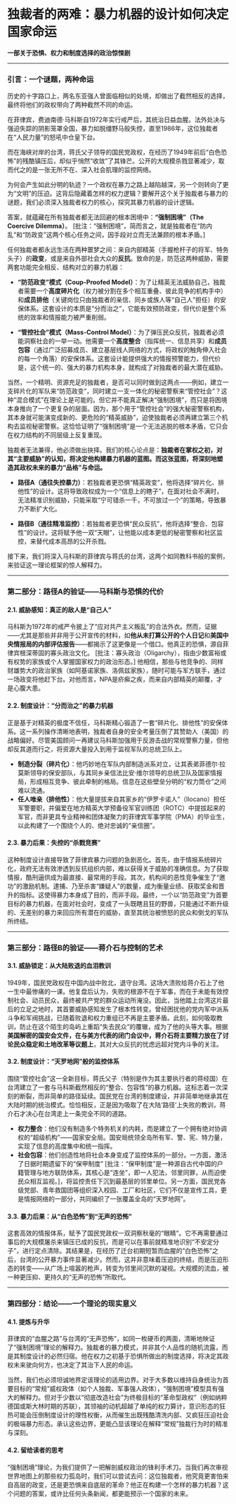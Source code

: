 # 独裁者的两难：暴力机器的设计如何决定国家命运

**一部关于恐惧、权力和制度选择的政治惊悚剧**

---

### 引言：一个谜题，两种命运

历史的十字路口上，两名东亚强人曾面临相似的处境，却做出了截然相反的选择，最终将他们的政权带向了两种截然不同的命运。

在菲律宾，费迪南德·马科斯自1972年实行戒严后，其统治日益血腥。法外处决与强迫失踪的阴影笼罩全国，暴力如脱缰野马般失控，直至1986年，这位独裁者在“人民力量”的怒吼中仓皇下台。

而在海峡对岸的台湾，蒋氏父子领导的国民党政权，在经历了1949年前后“白色恐怖”的残酷镇压后，却似乎悄然“收敛”了其锋芒。公开的大规模杀戮显著减少，取而代之的是一张无所不在、深入社会肌理的监控网络。

为何会产生如此分明的轨迹？一个政权在暴力之路上越陷越深，另一个则转向了更为“文明”的压迫。这背后隐藏着怎样的权力逻辑？要解开这个关于独裁者与暴力的谜题，我们必须深入独裁者权力的核心，探究其暴力机器的设计逻辑。

答案，就蕴藏在所有独裁者都无法回避的根本困境中：**“强制困境”（The Coercive Dilemma）**。
[批注：“强制困境”，简而言之，就是独裁者在“防内乱”和“防政变”这两个核心任务之间，因手段对立而无法兼顾的根本矛盾。]

任何独裁者都永远生活在两种噩梦之间：来自内部精英（手握枪杆子的将军、特务头子）的**政变**，或是来自外部社会大众的**反抗**。致命的是，防范这两种威胁，需要两套功能完全相反、结构对立的暴力机器：

*   **“防范政变”模式（Coup-Proofed Model）**：为了让精英无法威胁自己，独裁者需要一个**高度碎片化**（权力被分割在多个相互重叠、彼此竞争的机构手中）和**成员排他**（关键岗位只由独裁者的亲信、同乡或族人等“自己人”担任）的安保体系。这套设计的本质是“分而治之”，它能有效预防政变，但代价是整个系统的效率和情报能力被严重削弱。

*   **“管控社会”模式（Mass-Control Model）**：为了弹压民众反抗，独裁者必须能洞察社会的一举一动。他需要一个**高度整合**（指挥统一、信息共享）和**成员包容**（通过广泛招募成员、建立基层线人网络的方式，将政权的触角伸入社会的每一个角落）的安保体系。这套设计能提供强大的情报预警能力，但代价是，这个统一的、强大的暴力机构本身，就构成了对独裁者的最大潜在威胁。

当然，一个精明、资源充足的独裁者，是否可以同时做到这两点——例如，建立一支碎片化的军队来“防范政变”，同时建立一支一体化的秘密警察来“管控社会”？这种“混合模式”在理论上是可能的。但它并不能真正解决“强制困境”，而只是将困境本身推向了一个更复杂的层面。因为，那个用于“管控社会”的强大秘密警察机构，其本身就可能演变成新的、更危险的“精英威胁”，迫使独裁者必须再建立第三个机构去监视秘密警察。这恰恰证明了“强制困境”是一个无法逃脱的根本矛盾，它只会在权力结构的不同层级上反复重现。

独裁者无法兼得，他必须做出抉择。我们的核心论点是：**独裁者在掌权之初，对其“主要威胁”的认知，将决定他构建暴力机器的蓝图。而这张蓝图，将深刻地塑造其政权未来的暴力“品格”与命运。**

*   **路径A（通往失控暴力）**：若独裁者更恐惧“精英政变”，他将选择“碎片化、排他性”的设计。这将导致政权成为一个“信息上的瞎子”，在面对社会不满时，无法精准识别威胁，只能采取“宁可错杀一千，不可放过一个”的策略，导致暴力不断扩大化。

*   **路径B（通往精准监控）**：若独裁者更恐惧“民众反抗”，他将选择“整合、包容性”的设计。这将赋予他一双“天眼”，让他能以成本更低的秘密警察和社区监控，来替代成本高昂的公开杀戮。

接下来，我们将深入马科斯的菲律宾与蒋氏的台湾，这两个如同教科书般的案例，来验证这一理论框架的惊人解释力。

---

### 第二部分：路径A的验证——马科斯与恐惧的代价

#### 2.1. 威胁感知：真正的敌人是“自己人”

马科斯为1972年的戒严令披上了“应对共产主义叛乱”的合法外衣。然而，证据——尤其是那些并非用于公开宣传的材料，如**他从未打算公开的个人日记**和**美国中央情报局的内部评估报告**——都揭示了这更像是一个借口。他真正的恐惧，源自菲律宾根深蒂固的寡头政治文化。
[批注：寡头政治（Oligarchy），指由少数富裕或有权势的家族或个人掌握国家权力的政治形态。]
他相信，那些与他竞争的、同样财雄势大的政治家族（如阿基诺家族、洛佩兹家族），随时可能与军方联手，通过一场政变将他赶下台。对他而言，NPA是疥癣之疾，而来自内部精英的颠覆，才是心腹大患。

#### 2.2. 制度设计：“分而治之”的暴力机器

正是基于对精英的极度不信任，马科斯精心锻造了一套“碎片化、排他性”的安保体系。这一系列操作清晰地表明，独裁者自身的安全考量压倒了其赞助人（美国）的战略偏好。尽管美国顾问一再建议马科斯加强用于反游击战的常规警察力量，但他却反其道而行之，将资源大量投入到用于监视军队的总统卫队上。

*   **制造分裂（碎片化）**：他巧妙地在军队内部制造派系对立，让其表弟菲德尔·拉莫斯领导的保安部队，与其同乡亲信法比安·维尔领导的总统卫队及国家情报局，形成相互竞争、彼此牵制的格局。信息在这些壁垒分明的“权力筒仓”之间难以流通。
*   **任人唯亲（排他性）**：他大量提拔来自其家乡的“伊罗卡诺人”（Ilocano）担任军警要职，并偏爱在地方精英大学预备役军官训练团（ROTC）中提拔起来的军官，而非更具专业精神和团体凝聚力的菲律宾军事学院（PMA）的毕业生，以此构建了一个围绕个人的、绝对忠诚的“亲信圈”。

#### 2.3. 暴力后果：失控的“杀戮竞赛”

这种制度设计直接导致了菲律宾暴力问题的急剧恶化。首先，由于情报系统碎片化，政府无法有效渗透到反抗组织内部，难以获得关于威胁的准确信息。为了获取情报，酷刑逼供成为最直接、最常用的手段。其次，机构间的恶性竞争催生了“邀功”的激励机制。逮捕、乃至杀害“嫌疑人”的数量，成为衡量业绩、获取奖金和晋升的指标。这使得暴力本身成了目的，而非手段。最终，一个以“防范政变”为首要目标的暴力机器，在面对社会时，变成了一头既瞎且狂的野兽，只能通过不断升级的、无差别的暴力来回应所有潜在的威胁，直至其统治被愤怒的民众和倒戈的军队所终结。

---

### 第三部分：路径B的验证——蒋介石与控制的艺术

#### 3.1. 威胁锁定：从大陆败退的血泪教训

1949年，国民党政权在中国内战中败北，退守台湾。这场大溃败给蒋介石上了他一生中最惨痛的一课。他复盘后认为，失败的根源不在于军事，而在于未能有效控制社会、动员民众，最终被共产党的群众运动所淹没。因此，当他踏上台湾这片最后的立足之地时，其首要威胁感知发生了根本性转变。曾经困扰他的党内军中派系斗争和军阀挑战，已随着败退和权力重组已不再是主要矛盾。此刻，如何吸取教训，防止在这个陌生的岛屿上重蹈“失去民众”的覆辙，成为了他的头等大事。根据**美国解密的国安会文件，在与美方代表的闭门会议中，蒋介石将主要精力放在了讨论民众稳定和土地改革等议题上**，其对大众反抗的忧虑远超对党内斗争的关注。

#### 3.2. 制度设计：“天罗地网”般的监控体系

围绕“管控社会”这一全新目标，蒋氏父子（特别是作为其主要执行者的蒋经国）在台湾建立了一套与马科斯截然相反的“整合、包容性”的暴力机器。这标志着一次深刻的断裂，而非简单的路径延续。国民党在台湾的制度建设，并非简单地继承其在大陆时期的统治模式。恰恰相反，正是因为吸取了在大陆‘路径’上失败的教训，蒋介石才决心在台湾走上一条完全不同的道路。

*   **权力整合**：他们没有制造多个特务机关的内耗，而是建立了一个拥有绝对协调权的“超级机构”——国家安全局。国安局统领全岛所有军、警、宪、特力量，实现了信息的高度集中和统一指挥。
*   **社会包容**：他们创造性地将社会本身变成了监控体系的一部分。一方面，激活了日据时期遗留下的“保甲制度”
[批注：“保甲制度”是一种源自古代中国的户籍管理与地方联防体系，其核心是“连坐”，即一人犯法，邻里同罪，从而迫使民众相互监视。]，将监控责任下沉到最基层的邻里单位。另一方面，国民党各级党部、青年救国团等组织深入校园、工厂和社区，它们不仅是宣传工具，更是情报网络的一部分，共同编织了一张覆盖全岛的“天罗地网”。

#### 3.3. 暴力后果：从“白色恐怖”到“无声的恐怖”

这套高效的情报体系，赋予了国民党政权一双洞察秋毫的“眼睛”。它不再需要通过事后的大规模屠杀来镇压已成的反抗，而是可以在事前就精准地识别“不安定分子”，进行定点清除。其结果是，在经历了迁台初期短暂而血腥的“白色恐怖”之后，台湾的公开暴力事件显著减少。然而，这并非意味着压迫的终结，而是压迫形态的转变——从广场上喧嚣的枪声，转变为邻里间沉默的凝视。大规模的流血，被一种更压抑、更持久的“无声的恐怖”所取代。

---

### 第四部分：结论——一个理论的现实意义

#### 4.1. 提炼与升华

菲律宾的“血腥之路”与台湾的“无声恐怖”，如同一枚硬币的两面，清晰地映证了“强制困境”理论的解释力。独裁者的暴力模式，并非其个人品性的随机流露，而是其制度设计的必然归宿。他在权力之初基于恐惧所做出的制度选择，将决定其政权未来驶向何方，也决定了其治下人民的命运。

当然，我们也必须坦诚地界定该理论的适用边界。对于大多数以维持自身统治为首要目标的“常规”威权政体（如个人独裁、军事强人政体），“强制困境”模型具有强大的解释力。但对于少数以“彻底改造社会”为终极目标的“革命型政权”（例如纳粹德国或斯大林时期的苏联），其领袖的动机超越了单纯的权力算计，意识形态的狂热可能会压倒制度设计的理性权衡，从而催生出既残酷清洗内部、又疯狂压迫社会的极端暴力形态。承认这些边界，更能凸显该理论在解释“常规”独裁行为时的精准与深刻。

#### 4.2. 留给读者的思考

“强制困境”理论，为我们提供了一把解剖威权政治的锋利手术刀。当我们再次审视世界地图上的那些权力孤岛时，我们可以尝试去问：这位独裁者，他究竟更害怕来自高层的政变，还是更恐惧来自底层的革命？他正在构建一个怎样的暴力机器？这个问题的答案，或许比任何头条新闻，都更能预示一个国家的未来。